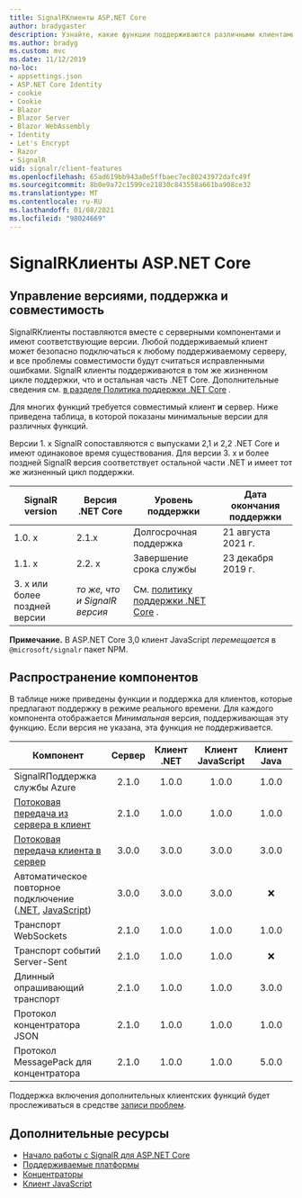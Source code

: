 ```yaml
---
title: SignalRКлиенты ASP.NET Core
author: bradygaster
description: Узнайте, какие функции поддерживаются различными клиентами ASP.NET Core SignalR .
ms.author: bradyg
ms.custom: mvc
ms.date: 11/12/2019
no-loc:
- appsettings.json
- ASP.NET Core Identity
- cookie
- Cookie
- Blazor
- Blazor Server
- Blazor WebAssembly
- Identity
- Let's Encrypt
- Razor
- SignalR
uid: signalr/client-features
ms.openlocfilehash: 65ad619bb943a0e5ffbaec7ec80243972dafc49f
ms.sourcegitcommit: 8b0e9a72c1599ce21830c843558a661ba908ce32
ms.translationtype: MT
ms.contentlocale: ru-RU
ms.lasthandoff: 01/08/2021
ms.locfileid: "98024669"
---
```

# <a name="aspnet-core-no-locsignalr-clients"></a>SignalRКлиенты ASP.NET Core

## <a name="versioning-support-and-compatibility"></a>Управление версиями, поддержка и совместимость

SignalRКлиенты поставляются вместе с серверными компонентами и имеют соответствующие версии. Любой поддерживаемый клиент может безопасно подключаться к любому поддерживаемому серверу, и все проблемы совместимости будут считаться исправленными ошибками. SignalR клиенты поддерживаются в том же жизненном цикле поддержки, что и остальная часть .NET Core. Дополнительные сведения см. [в разделе Политика поддержки .NET Core](https://dotnet.microsoft.com/platform/support/policy/dotnet-core) .

Для многих функций требуется совместимый клиент **и** сервер. Ниже приведена таблица, в которой показаны минимальные версии для различных функций.

Версии 1. x SignalR сопоставляются с выпусками 2,1 и 2,2 .NET Core и имеют одинаковое время существования. Для версии 3. x и более поздней SignalR версия соответствует остальной части .NET и имеет тот же жизненный цикл поддержки.

| SignalR version | Версия .NET Core | Уровень поддержки | Дата окончания поддержки |
| - | - | - | - |
| 1.0. x | 2.1.x | Долгосрочная поддержка | 21 августа 2021 г. |
| 1.1. x | 2.2. x | Завершение срока службы | 23 декабря 2019 г. |
| 3. x или более поздней версии | *то же, что и SignalR версия* | См. [политику поддержки .NET Core](https://dotnet.microsoft.com/platform/support/policy/dotnet-core) . |

**Примечание.** В ASP.NET Core 3,0 клиент JavaScript *перемещается* в `@microsoft/signalr` пакет NPM.

## <a name="feature-distribution"></a>Распространение компонентов

В таблице ниже приведены функции и поддержка для клиентов, которые предлагают поддержку в режиме реального времени. Для каждого компонента отображается *Минимальная* версия, поддерживающая эту функцию. Если версия не указана, эта функция не поддерживается.

| Компонент | Сервер | Клиент .NET | Клиент JavaScript | Клиент Java |
| ---- | :-: | :-: | :-: | :-: |
| SignalRПоддержка службы Azure |2.1.0|1.0.0|1.0.0|1.0.0|
| [Потоковая передача из сервера в клиент](xref:signalr/streaming)          |2.1.0|1.0.0|1.0.0|1.0.0|
| [Потоковая передача клиента в сервер](xref:signalr/streaming)          |3.0.0|3.0.0|3.0.0|3.0.0|
| Автоматическое повторное подключение ([.NET](./dotnet-client.md?tabs=visual-studio&view=aspnetcore-3.0#handle-lost-connection), [JavaScript](./javascript-client.md?view=aspnetcore-3.0#reconnect-clients))          |3.0.0|3.0.0|3.0.0|❌|
| Транспорт WebSockets |2.1.0|1.0.0|1.0.0|1.0.0|
| Транспорт событий Server-Sent |2.1.0|1.0.0|1.0.0|❌|
| Длинный опрашивающий транспорт |2.1.0|1.0.0|1.0.0|3.0.0|
| Протокол концентратора JSON |2.1.0|1.0.0|1.0.0|1.0.0|
| Протокол MessagePack для концентратора |2.1.0|1.0.0|1.0.0|5.0.0|

Поддержка включения дополнительных клиентских функций будет прослеживаться в средстве [записи проблем](https://github.com/dotnet/AspNetCore/issues).

## <a name="additional-resources"></a>Дополнительные ресурсы

* [Начало работы с SignalR для ASP.NET Core](xref:tutorials/signalr)
* [Поддерживаемые платформы](xref:signalr/supported-platforms)
* [Концентраторы](xref:signalr/hubs)
* [Клиент JavaScript](xref:signalr/javascript-client)